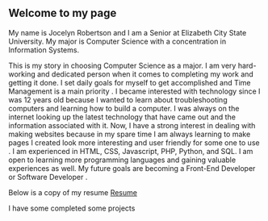 ## Welcome to my page

<p>My name is Jocelyn Robertson and I am a Senior at Elizabeth City State University. My major is Computer Science with a concentration in Information Systems. </p>

<p>This is my story in choosing Computer Science as a major. I am very hard-working and dedicated person when it comes to completing my work and getting it done. I set daily goals for myself to get accomplished and Time Management is a main priority . I became interested with technology since I was 12 years old because I wanted to learn about troubleshooting computers and learning how to build a computer. I was always on the internet looking up the latest technology that have came out and the information associated with it. Now, I have a strong interest in dealing with making websites because in my spare time I am always learning to make pages I created look more interesting and user friendly for some one to use . I am experienced in HTML, CSS, Javascript, PHP, Python, and SQL. I am open to learning more programming languages and gaining valuable experiences as well. My future goals are becoming a Front-End Developer or Software Developer . </p>

Below is a copy of my resume
<a href="newresume.htm">Resume</a>
<p> I have some completed some projects</p>
